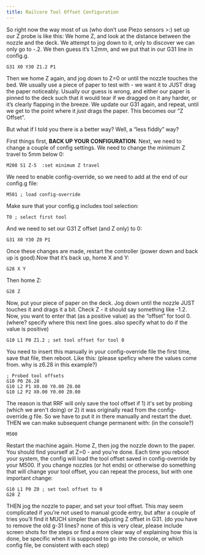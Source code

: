 ```yaml
---
title: Railcore Tool Offset Configuration
--- 
```


So right now the way most of us (who don’t use Piezo sensors >:) set up our Z probe is like this: We home Z, and look at the distance between the nozzle and the deck. We attempt to jog down to it, only to discover we can only go to -.2. We then guess it’s 1.2mm, and we put that in our G31 line in config.g.

```
G31 X0 Y30 Z1.2 P1
```

Then we home Z again, and jog down to Z=0 or until the nozzle touches the bed. We usually use a piece of paper to test with - we want it to JUST drag the paper noticeably. Usually our guess is wrong, and either our paper is pinned to the deck such that it would tear if we dragged on it any harder, or it’s clearly flapping in the breeze. We update our G31 again, and repeat, until we get to the point where it *just* drags the paper.  This becomes our “Z Offset”. 

But what if I told you there is a better way? Well, a “less fiddly” way? 

First things first, **BACK UP YOUR CONFIGURATION**. Next, we need to change a couple of config settings.  We need to change the minimum Z travel to 5mm below 0:

```
M208 S1 Z-5  :set minimum Z travel
```

We need to enable config-override, so we need to add at the end of our config.g file:

```
M501 ; load config-override
```

Make sure that your config.g includes tool selection:

```
T0 ; select first tool
```

And we need to set our G31 Z offset (and Z only) to 0:

```
G31 X0 Y30 Z0 P1
```
  
Once these changes are made, restart the controller (power down and back up is good).Now that it’s back up, home X and Y:

```
G28 X Y
```

Then home Z:

```
G28 Z
```

Now, put your piece of paper on the deck. Jog down until the nozzle JUST touches it and drags it a bit. Check Z - it should say something like -1.2. Now, you want to enter that (as a positive value) as the “offset” for tool 0. (where? specify where this next line goes. also specify what to do if the value is positive)

```
G10 L1 P0 Z1.2 ; set tool offset for tool 0
```

You need to insert this manually in your config-override file the first time, save that file, then reboot. Like this:
(please speficy where the values come from. why is z6.28 in this example?)
```
; Probed tool offsets
G10 P0 Z6.28
G10 L2 P1 X0.00 Y0.00 Z0.00
G10 L2 P2 X0.00 Y0.00 Z0.00
```

The reason is that RRF will only save the tool offset if 1) it's set by probing (which we aren't doing) or 2) it was originally read from the config-override.g file. So we have to put it in there manually and restart the duet. THEN we can make subsequent change permanent with: (in the console?)

```
M500
```

Restart the machine again. Home Z, then jog the nozzle down to the paper. You should find yourself at Z=0 - and you’re done. Each time you reboot your system, the config will load the tool offset saved in config-override by your M500. If you change nozzles (or hot ends) or otherwise do something that will change your tool offset, you can repeat the process, but with one important change:

```
G10 L1 P0 Z0 ; set tool offset to 0
G28 Z
```

THEN jog the nozzle to paper, and set your tool offset. This may seem complicated if you’re not used to manual gcode entry, but after a couple of tries you’ll find it MUCH simpler than adjusting Z offset in G31. (do you have to remove the old g-31 lines? none of this is very clear, please include screen shots for the steps or find a more clear way of explaining how this is done, be specific when it is supposed to go into the console, or which config file, be consistent with each step)
